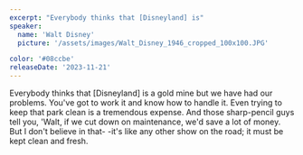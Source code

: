 ```yaml
---
excerpt: "Everybody thinks that [Disneyland] is"
speaker:
  name: 'Walt Disney'
  picture: '/assets/images/Walt_Disney_1946_cropped_100x100.JPG'

color: '#08ccbe'
releaseDate: '2023-11-21'
---
```

Everybody thinks that [Disneyland] is a gold mine but we have had our problems. You've got to work it and know how to handle it. Even trying to keep that park clean is a tremendous expense. And those sharp-pencil guys tell you, 'Walt, if we cut down on maintenance, we'd save a lot of money. But I don't believe in that- -it's like any other show on the road; it must be kept clean and fresh.
